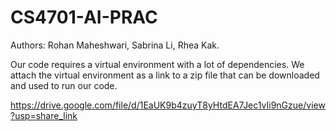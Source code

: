 # CS4701-AI-PRAC
Authors: Rohan Maheshwari, Sabrina Li, Rhea Kak.

Our code requires a virtual environment with a lot of dependencies. We attach the virtual environment as a link to a zip file that can be downloaded and used to run our code.

https://drive.google.com/file/d/1EaUK9b4zuyT8yHtdEA7Jec1vIi9nGzue/view?usp=share_link
